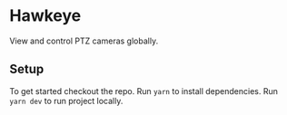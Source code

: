 # Hawkeye
View and control PTZ cameras globally.

## Setup
To get started checkout the repo.
Run `yarn` to install dependencies.
Run `yarn dev` to run project locally.

